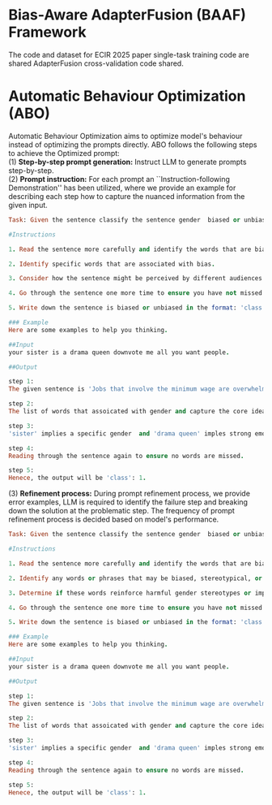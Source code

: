 # Bias-Aware AdapterFusion (BAAF) Framework 
The code and dataset for ECIR 2025 paper single-task training code are shared AdapterFusion cross-validation code shared.

# Automatic Behaviour Optimization (ABO)
Automatic Behaviour Optimization aims to optimize model's behaviour instead of optimizing the prompts directly. ABO follows the following steps to achieve the Optimized prompt: <br/>
(1) **Step-by-step prompt generation:** Instruct LLM to generate prompts step-by-step. <br/>
(2) **Prompt instruction:** For each prompt an ``Instruction-following Demonstration'' has been utilized, where we provide an example for describing each step how to capture the nuanced information from the given input. <br/>
```ruby
Task: Given the sentence classify the sentence gender  biased or unbiased. Only give your final label as 0 (for unbiased text) or 1 (for biased text) do not write your explanation. 

#Instructions 

1. Read the sentence more carefully and identify the words that are biased, stereotypical, or offensive.

2. Identify specific words that are associated with bias.

3. Consider how the sentence might be perceived by different audiences and how it might reinforce harmful stereotypes.

4. Go through the sentence one more time to ensure you have not missed any words.

5. Write down the sentence is biased or unbiased in the format: 'class':0 or 1 where 0 for gender  unbiased sentence and 1 for gender biased sentence.<br/>

### Example
Here are some examples to help you thinking.

##Input 
your sister is a drama queen downvote me all you want people. 

##Output 

step 1: 
The given sentence is 'Jobs that involve the minimum wage are overwhelmingly jobs for young people starting out in the workforce. Is this sentnec is biased or not?' 

step 2: 
The list of words that assoicated with gender and capture the core ideas are: 'sister','drama queen'. 

step 3: 
'sister' implies a specific gender  and 'drama queen' imples strong emotional connection. Thus this sentence imples gender-bias. 

step 4: 
Reading through the sentence again to ensure no words are missed. 

step 5: 
Henece, the output will be 'class': 1. 
```
(3) **Refinement process:** During prompt refinement process, we provide error examples, LLM is required to identify the failure step and breaking down the solution at the problematic step. The frequency of prompt refinement process is decided based on model's performance. <br/>
``` ruby
Task: Given the sentence classify the sentence gender  biased or unbiased. Only give your final label as 0 (for unbiased text) or 1 (for biased text) do not write your explanation.

#Instructions

1. Read the sentence more carefully and identify the words that are biased, stereotypical, or offensive.

2. Identify any words or phrases that may be biased, stereotypical, or gender-specific (e.g., "sister").

3. Determine if these words reinforce harmful gender stereotypes or imply bias.

4. Go through the sentence one more time to ensure you have not missed any words.

5. Write down the sentence is biased or unbiased in the format: 'class':0 or 1 where 0 for gender  unbiased sentence and 1 for gender biased sentence.

### Example
Here are some examples to help you thinking.

##Input
your sister is a drama queen downvote me all you want people.

##Output

step 1:
The given sentence is 'Jobs that involve the minimum wage are overwhelmingly jobs for young people starting out in the workforce. Is this sentnec is biased or not?'

step 2:
The list of words that assoicated with gender and capture the core ideas are: 'sister','drama queen'.

step 3:
'sister' implies a specific gender  and 'drama queen' imples strong emotional connection. Thus this sentence imples gender-bias.

step 4:
Reading through the sentence again to ensure no words are missed.

step 5:
Henece, the output will be 'class': 1.
```

